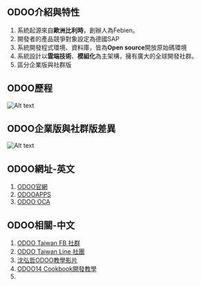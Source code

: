 ## ODOO介紹與特性
1. 系統起源來自**歐洲比利時**，創辦人為Febien。
2. 開發者的產品競爭對象設定為德國SAP
3. 系統開發程式環境、資料庫，皆為**Open source**開放原始碼環境
4. 系統設計以**雲端技術**、**模組化**為主架構，擁有廣大的全球開發社群。
5. 區分企業版與社群版

## ODOO歷程
![Alt text](https://github.com/ksharry/odoo-repository/blob/main/pic/1001.png?raw=true)

## ODOO企業版與社群版差異
![Alt text](https://github.com/ksharry/odoo-repository/blob/main/pic/1002.png?raw=true)

## ODOO網址-英文
1. [ODOO官網](https://www.odoo.com/zh_TW)
2. [ODOOAPPS](https://apps.odoo.com/apps)
3. [ODOO OCA](https://github.com/OCA)

## ODOO相關-中文
1. [ODOO Taiwan FB 社群](https://www.facebook.com/groups/1721662357874308)
2. [ODOO Taiwan Line 社團](https://line.me/ti/g2/2RivFCKjIBjd4pX5GvMH0Q)
3. [沈弘哲ODOO教學影片](https://www.youtube.com/watch?v=uqxzq4Td6aU&list=PLteWjpkbvj7pbdPXhIqgtX3v3pQxHz-5l)
4. [ODOO14 Cookbook開發教學](https://alanhou.org/odoo14-cookbook/)
5. 
